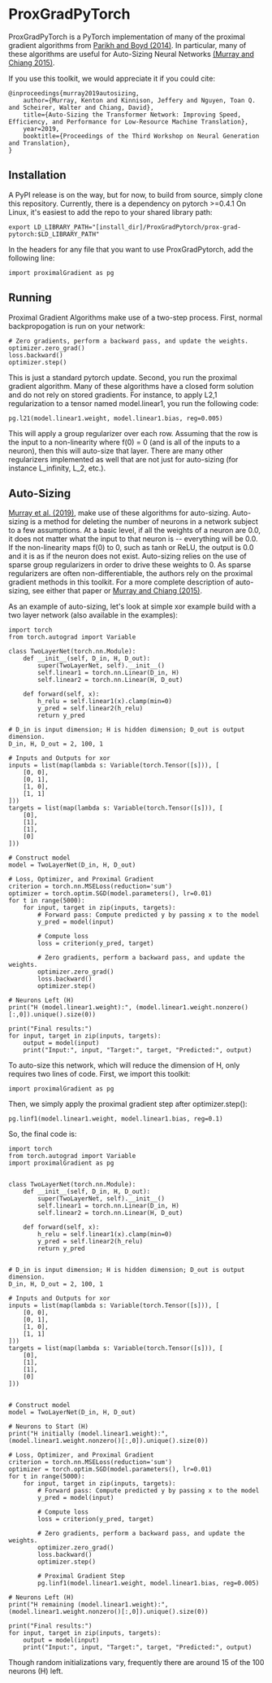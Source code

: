 # ProxGradPyTorch
ProxGradPyTorch is a PyTorch implementation of many of the proximal gradient algorithms from [Parikh and Boyd (2014)](https://web.stanford.edu/~boyd/papers/prox_algs.html). In particular, many of these algorithms are useful for Auto-Sizing Neural Networks [(Murray and Chiang 2015)](https://www.aclweb.org/anthology/D15-1107).

If you use this toolkit, we would appreciate it if you could cite:

    @inproceedings{murray2019autosizing,
        author={Murray, Kenton and Kinnison, Jeffery and Nguyen, Toan Q. and Scheirer, Walter and Chiang, David},
        title={Auto-Sizing the Transformer Network: Improving Speed, Efficiency, and Performance for Low-Resource Machine Translation},
        year=2019,
        booktitle={Proceedings of the Third Workshop on Neural Generation and Translation},
    }

## Installation
A PyPI release is on the way, but for now, to build from source, simply clone this repository. Currently, there is a dependency on pytorch >=0.4.1 On Linux, it's easiest to add the repo to your shared library path:

```
export LD_LIBRARY_PATH="[install_dir]/ProxGradPytorch/prox-grad-pytorch:$LD_LIBRARY_PATH"
```

In the headers for any file that you want to use ProxGradPytorch, add the following line:

```
import proximalGradient as pg
```

## Running

Proximal Gradient Algorithms make use of a two-step process. First, normal backpropogation is run on your network:

```
# Zero gradients, perform a backward pass, and update the weights.
optimizer.zero_grad()
loss.backward()
optimizer.step()
```

This is just a standard pytorch update. Second, you run the proximal gradient algorithm. Many of these algorithms have a closed form solution and do not rely on stored gradients. For instance, to apply L2,1 regularization to a tensor named model.linear1, you run the following code:

```
pg.l21(model.linear1.weight, model.linear1.bias, reg=0.005)
```

This will apply a group regularizer over each row. Assuming that the row is the input to a non-linearity where f(0) = 0 (and is all of the inputs to a neuron), then this will auto-size that layer. There are many other regularizers implemented as well that are not just for auto-sizing (for instance L_infinity, L_2, etc.).

## Auto-Sizing

[Murray et al. (2019)](https://www.aclweb.org/anthology/D19-5634/), make use of these algorithms for auto-sizing. Auto-sizing is a method for deleting the number of neurons in a network subject to a few assumptions. At a basic level, if all the weights of a neuron are 0.0, it does not matter what the input to that neuron is -- everything will be 0.0. If the non-linearity maps f(0) to 0, such as tanh or ReLU, the output is 0.0 and it is as if the neuron does not exist. Auto-sizing relies on the use of sparse group regularizers in order to drive these weights to 0. As sparse regularizers are often non-differentiable, the authors rely on the proximal gradient methods in this toolkit. For a more complete description of auto-sizing, see either that paper or [Murray and Chiang (2015)](https://www.aclweb.org/anthology/D15-1107).

As an example of auto-sizing, let's look at simple xor example build with a two layer network (also available in the examples):

```
import torch
from torch.autograd import Variable

class TwoLayerNet(torch.nn.Module):
    def __init__(self, D_in, H, D_out):
        super(TwoLayerNet, self).__init__()
        self.linear1 = torch.nn.Linear(D_in, H)
        self.linear2 = torch.nn.Linear(H, D_out)

    def forward(self, x):
        h_relu = self.linear1(x).clamp(min=0)
        y_pred = self.linear2(h_relu)
        return y_pred

# D_in is input dimension; H is hidden dimension; D_out is output dimension.
D_in, H, D_out = 2, 100, 1

# Inputs and Outputs for xor
inputs = list(map(lambda s: Variable(torch.Tensor([s])), [
    [0, 0],
    [0, 1],
    [1, 0],
    [1, 1]
]))
targets = list(map(lambda s: Variable(torch.Tensor([s])), [
    [0],
    [1],
    [1],
    [0]
]))

# Construct model
model = TwoLayerNet(D_in, H, D_out)

# Loss, Optimizer, and Proximal Gradient
criterion = torch.nn.MSELoss(reduction='sum')
optimizer = torch.optim.SGD(model.parameters(), lr=0.01)
for t in range(5000):
    for input, target in zip(inputs, targets):
        # Forward pass: Compute predicted y by passing x to the model
        y_pred = model(input)

        # Compute loss
        loss = criterion(y_pred, target)

        # Zero gradients, perform a backward pass, and update the weights.
        optimizer.zero_grad()
        loss.backward()
        optimizer.step()

# Neurons Left (H)
print("H (model.linear1.weight):", (model.linear1.weight.nonzero()[:,0]).unique().size(0))

print("Final results:")
for input, target in zip(inputs, targets):
    output = model(input)
    print("Input:", input, "Target:", target, "Predicted:", output)
``` 

To auto-size this network, which will reduce the dimension of H, only requires two lines of code. First, we import this toolkit:

```
import proximalGradient as pg
```

Then, we simply apply the proximal gradient step after optimizer.step():

```
pg.linf1(model.linear1.weight, model.linear1.bias, reg=0.1)
```

So, the final code is:


```
import torch
from torch.autograd import Variable
import proximalGradient as pg


class TwoLayerNet(torch.nn.Module):
    def __init__(self, D_in, H, D_out):
        super(TwoLayerNet, self).__init__()
        self.linear1 = torch.nn.Linear(D_in, H)
        self.linear2 = torch.nn.Linear(H, D_out)

    def forward(self, x):
        h_relu = self.linear1(x).clamp(min=0)
        y_pred = self.linear2(h_relu)
        return y_pred


# D_in is input dimension; H is hidden dimension; D_out is output dimension.
D_in, H, D_out = 2, 100, 1

# Inputs and Outputs for xor
inputs = list(map(lambda s: Variable(torch.Tensor([s])), [
    [0, 0],
    [0, 1],
    [1, 0],
    [1, 1]
]))
targets = list(map(lambda s: Variable(torch.Tensor([s])), [
    [0],
    [1],
    [1],
    [0]
]))


# Construct model
model = TwoLayerNet(D_in, H, D_out)

# Neurons to Start (H)
print("H initially (model.linear1.weight):", (model.linear1.weight.nonzero()[:,0]).unique().size(0))

# Loss, Optimizer, and Proximal Gradient
criterion = torch.nn.MSELoss(reduction='sum')
optimizer = torch.optim.SGD(model.parameters(), lr=0.01)
for t in range(5000):
    for input, target in zip(inputs, targets):
        # Forward pass: Compute predicted y by passing x to the model
        y_pred = model(input)

        # Compute loss
        loss = criterion(y_pred, target)

        # Zero gradients, perform a backward pass, and update the weights.
        optimizer.zero_grad()
        loss.backward()
        optimizer.step()

        # Proximal Gradient Step
        pg.linf1(model.linear1.weight, model.linear1.bias, reg=0.005)

# Neurons Left (H)
print("H remaining (model.linear1.weight):", (model.linear1.weight.nonzero()[:,0]).unique().size(0))

print("Final results:")
for input, target in zip(inputs, targets):
    output = model(input)
    print("Input:", input, "Target:", target, "Predicted:", output)
``` 

Though random initializations vary, frequently there are around 15 of the 100 neurons (H) left.
